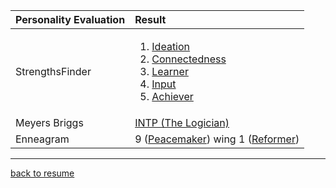 
| Personality Evaluation | Result |
| :--------------------- | :------|
| StrengthsFinder        | <ol><li>[Ideation](personality/Ideation.pdf)</li><li>[Connectedness](personality/Connectedness.pdf)</li><li>[Learner](personality/Learner.pdf)</li><li>[Input](personality/Input.pdf)</li><li>[Achiever](personality/Achiever.pdf)</li></ol>|
| Meyers Briggs        | [INTP (The Logician)](personality/intp-profile.pdf) |
| Enneagram            | 9 ([Peacemaker](https://www.enneagraminstitute.com/type-9/)) wing 1 ([Reformer](https://www.enneagraminstitute.com/type-1/))|

-------

[back to resume](../README.md)
